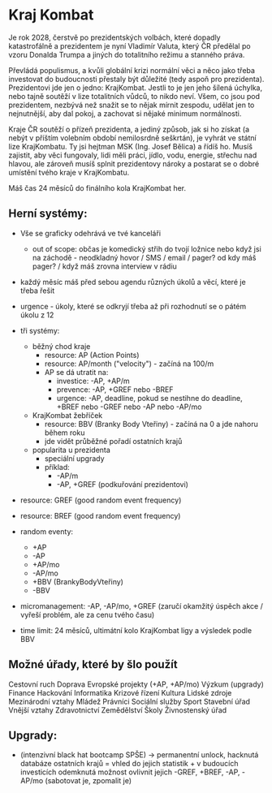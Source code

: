# Kraj Kombat

Je rok 2028, čerstvě po prezidentských volbách, které dopadly katastrofálně a
prezidentem je nyní Vladimír Valuta, který ČR předělal po vzoru Donalda Trumpa a
jiných do totalitního režimu a stanného práva.

Převládá populismus, a kvůli globální krizi normální věci a něco jako třeba
investovat do budoucnosti přestaly být důležité (tedy aspoň pro prezidenta).
Prezidentovi jde jen o jedno: KrajKombat.  Jestli to je jen jeho šílená úchylka,
nebo tajně soutěží v lize totalitních vůdců, to nikdo neví. Všem, co jsou pod
prezidentem, nezbývá než snažit se to nějak mírnit zespodu, udělat jen to
nejnutnější, aby dal pokoj, a zachovat si nějaké minimum normálnosti.

Kraje ČR soutěží o přízeň prezidenta, a jediný způsob, jak si ho získat (a nebýt
v příštím volebním období nemilosrdně seškrtán), je vyhrát ve státní lize
KrajKombatu. Ty jsi hejtman MSK (Ing. Josef Bělica) a řídíš ho. Musíš zajistit,
aby věci fungovaly, lidi měli práci, jídlo, vodu, energie, střechu nad hlavou,
ale zároveň musíš splnit prezidentovy nároky a postarat se o dobré umístění
tvého kraje v KrajKombatu.

Máš čas 24 měsíců do finálního kola KrajKombat her.

## Herní systémy:

* Vše se graficky odehrává ve tvé kanceláři
  * out of scope: občas je komedický střih do tvojí ložnice nebo když jsi na záchodě - neodkladný hovor / SMS / email / pager? od kdy máš pager? / když máš zrovna interview v rádiu
* každý měsíc máš před sebou agendu různých úkolů a věcí, které je třeba řešit
* urgence - úkoly, které se odkryjí třeba až při rozhodnutí se o pátém úkolu z 12

* tři systémy:
  * běžný chod kraje
    * resource: AP (Action Points)
    * resource: AP/month ("velocity") - začíná na 100/m
    * AP se dá utratit na:
      * investice: -AP, +AP/m
      * prevence: -AP, +GREF nebo -BREF
      * urgence: -AP, deadline, pokud se nestihne do deadline, +BREF nebo -GREF nebo -AP nebo -AP/mo
  * KrajKombat žebříček
    * resource: BBV (Branky Body Vteřiny) - začíná na 0 a jde nahoru během roku
    * jde vidět průběžné pořadí ostatních krajů
  * popularita u prezidenta
    * speciální upgrady
    * příklad:
      * -AP/m 
      * -AP, +GREF (podkuřování prezidentovi)

* resource: GREF (good random event frequency)
* resource: BREF (good random event frequency)

* random eventy:
  * +AP
  * -AP
  * +AP/mo
  * -AP/mo
  * +BBV (BrankyBodyVteřiny)
  * -BBV

* micromanagement: -AP, -AP/mo, +GREF (zaručí okamžitý úspěch akce / vyřeší problém, ale za cenu tvého času)

* time limit: 24 měsíců, ultimátní kolo KrajKombat ligy a výsledek podle BBV

## Možné úřady, které by šlo použít

Cestovní ruch
Doprava
Evropské projekty (+AP, +AP/mo)
Výzkum (upgrady)
Finance
Hackování
Informatika
Krizové řízení
Kultura
Lidské zdroje
Mezinárodní vztahy
Mládež
Právníci
Sociální služby
Sport
Stavební úřad
Vnější vztahy
Zdravotnictví
Zemědělství
Školy
Živnostenský úřad


## Upgrady:

* (intenzivní black hat bootcamp SPŠE) -> permanentní unlock, hacknutá databáze ostatních krajů = vhled do jejich statistik + v budoucích investicích odemknutá možnost ovlivnit jejich -GREF, +BREF, -AP, -AP/mo (sabotovat je, zpomalit je)